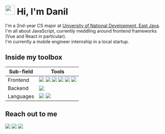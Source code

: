 # <img src="https://raw.githubusercontent.com/MartinHeinz/MartinHeinz/master/wave.gif" width="30px"> Hi, I'm Danil
I'm a 2nd-year CS major at [University of National Development, East Java](https://upnjatim.ac.id). <br>
I'm all about JavaScript, currently meddling around frontend frameworks (Vue and React in particular). <br>
I'm currently a mobile engineer internship in a local startup.

## Inside my toolbox
| Sub-field | Tools |
| -- | -- |
| Frontend | ![](https://img.shields.io/badge/-SASS-lightgrey?logo=sass&style=flat&logoColor=white&color=CC6699) ![](https://img.shields.io/badge/-JavaScript-lightgrey?logo=javascript&style=flat&logoColor=333&color=F7DF1E) ![](https://img.shields.io/badge/-Vue-lightgrey?logo=vue.js&style=flat&logoColor=white&color=4FC08D) ![](https://img.shields.io/badge/-Nuxt.js-lightgrey?logo=nuxt.js&style=flat&logoColor=white&color=00C58E) ![](https://img.shields.io/badge/-React-lightgrey?logo=react&style=flat&logoColor=333&color=61DAFB) ![](https://img.shields.io/badge/-Next.js-lightgrey?logo=next.js&style=flat&logoColor=white&color=000000) |
| Backend | ![](https://img.shields.io/badge/-Node.js-lightgrey?logo=node.js&style=flat&logoColor=white&color=339933) |
| Languages | ![](https://img.shields.io/badge/-Python-lightgrey?logo=python&style=flat&logoColor=white&color=3776AB) ![](https://img.shields.io/badge/-TypeScript-lightgrey?logo=typescript&style=flat&logoColor=white&color=007ACC)  |

## Reach out to me
[![](http://img.shields.io/badge/-LinkedIn-lightgrey?logo=linkedin&style=flat&logoColor=white&color=0077B5)](https://linkedin.com/in/danilhendra)
[![](http://img.shields.io/badge/-Twitter-lightgrey?logo=twitter&style=flat&logoColor=white&color=1DA1F2)](https://twitter.com/danilhendras)
[![](http://img.shields.io/badge/-mail-lightgrey?logo=gmail&style=flat&logoColor=white&color=D14836)](mailto:danilhendrasr@gmail.com)

<!--
**danilhendras/danilhendras** is a ✨ _special_ ✨ repository because its `README.md` (this file) appears on your GitHub profile.

Here are some ideas to get you started:

- 🔭 I’m currently working on ...
- 🌱 I’m currently learning ...
- 👯 I’m looking to collaborate on ...
- 🤔 I’m looking for help with ...
- 💬 Ask me about ...
- 📫 How to reach me: ...
- 😄 Pronouns: ...
- ⚡ Fun fact: ...
-->
